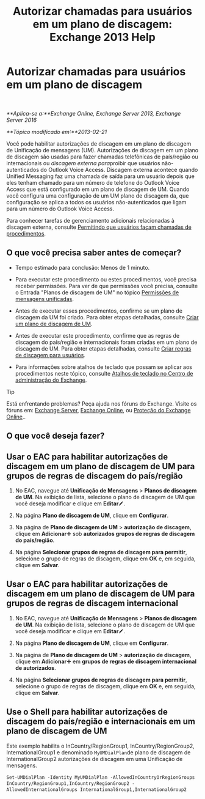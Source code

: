 ﻿---
title: 'Autorizar chamadas para usuários em um plano de discagem: Exchange 2013 Help'
TOCTitle: Autorizar chamadas para usuários em um plano de discagem
ms:assetid: 7c7fd0c4-4001-408e-b352-c49bac9f78cc
ms:mtpsurl: https://technet.microsoft.com/pt-br/library/Bb691175(v=EXCHG.150)
ms:contentKeyID: 51407887
ms.date: 05/22/2018
mtps_version: v=EXCHG.150
ms.translationtype: MT
---

# Autorizar chamadas para usuários em um plano de discagem

 

_**Aplica-se a:**Exchange Online, Exchange Server 2013, Exchange Server 2016_

_**Tópico modificado em:**2013-02-21_

Você pode habilitar autorizações de discagem em um plano de discagem de Unificação de mensagens (UM). Autorizações de discagem em um plano de discagem são usadas para fazer chamadas telefônicas de país/região ou internacionais ou *discagem externa para*proibir que usuários não-autenticados do Outlook Voice Access. Discagem externa acontece quando Unified Messaging faz uma chamada de saída para um usuário depois que eles tenham chamado para um número de telefone do Outlook Voice Access que está configurado em um plano de discagem de UM. Quando você configura uma configuração de um UM plano de discagem da, que configuração se aplica a todos os usuários não-autenticados que ligam para um número do Outlook Voice Access.

Para conhecer tarefas de gerenciamento adicionais relacionadas à discagem externa, consulte [Permitindo que usuários façam chamadas de procedimentos](allowing-users-to-make-calls-procedures-exchange-2013-help.md).

## O que você precisa saber antes de começar?

  - Tempo estimado para conclusão: Menos de 1 minuto.

  - Para executar este procedimento ou estes procedimentos, você precisa receber permissões. Para ver de que permissões você precisa, consulte o Entrada "Planos de discagem de UM" no tópico [Permissões de mensagens unificadas](unified-messaging-permissions-exchange-2013-help.md).

  - Antes de executar esses procedimentos, confirme se um plano de discagem da UM foi criado. Para obter etapas detalhadas, consulte [Criar um plano de discagem de UM](create-a-um-dial-plan-exchange-2013-help.md).

  - Antes de executar este procedimento, confirme que as regras de discagem do país/região e internacionais foram criadas em um plano de discagem de UM. Para obter etapas detalhadas, consulte [Criar regras de discagem para usuários](create-dialing-rules-for-users-exchange-2013-help.md).

  - Para informações sobre atalhos de teclado que possam se aplicar aos procedimentos neste tópico, consulte [Atalhos de teclado no Centro de administração do Exchange](keyboard-shortcuts-in-the-exchange-admin-center-exchange-online-protection-help.md).


> [!TIP]
> Está enfrentando problemas? Peça ajuda nos fóruns do Exchange. Visite os fóruns em: <A href="https://go.microsoft.com/fwlink/p/?linkid=60612">Exchange Server</A>, <A href="https://go.microsoft.com/fwlink/p/?linkid=267542">Exchange Online</A>, ou <A href="https://go.microsoft.com/fwlink/p/?linkid=285351">Proteção do Exchange Online</A>..



## O que você deseja fazer?

## Usar o EAC para habilitar autorizações de discagem em um plano de discagem de UM para grupos de regras de discagem do país/região

1.  No EAC, navegue até **Unificação de Mensagens** \> **Planos de discagem de UM**. Na exibição de lista, selecione o plano de discagem de UM que você deseja modificar e clique em **Editar**![Ícone de edição](images/JJ218640.6f53ccb2-1f13-4c02-bea0-30690e6ea71d(EXCHG.150).gif "Ícone de edição").

2.  Na página **Plano de discagem de UM**, clique em **Configurar**.

3.  Na página de **Plano de discagem de UM** \> **autorização de discagem**, clique em **Adicionar**![Ícone Adicionar](images/JJ218640.c1e75329-d6d7-4073-a27d-498590bbb558(EXCHG.150).gif "Ícone Adicionar") sob **autorizados grupos de regras de discagem do país/região**.

4.  Na página **Selecionar grupos de regras de discagem para permitir**, selecione o grupo de regras de discagem, clique em **OK** e, em seguida, clique em **Salvar**.

## Usar o EAC para habilitar autorizações de discagem em um plano de discagem de UM para grupos de regras de discagem internacional

1.  No EAC, navegue até **Unificação de Mensagens** \> **Planos de discagem de UM**. Na exibição de lista, selecione o plano de discagem de UM que você deseja modificar e clique em **Editar**![Ícone de edição](images/JJ218640.6f53ccb2-1f13-4c02-bea0-30690e6ea71d(EXCHG.150).gif "Ícone de edição").

2.  Na página **Plano de discagem de UM**, clique em **Configurar**.

3.  Na página de **Plano de discagem de UM** \> **autorização de discagem**, clique em **Adicionar**![Ícone Adicionar](images/JJ218640.c1e75329-d6d7-4073-a27d-498590bbb558(EXCHG.150).gif "Ícone Adicionar") em **grupos de regras de discagem internacional de autorizados**.

4.  Na página **Selecionar grupos de regras de discagem para permitir**, selecione o grupo de regras de discagem, clique em **OK** e, em seguida, clique em **Salvar**.

## Use o Shell para habilitar autorizações de discagem do país/região e internacionais em um plano de discagem de UM

Este exemplo habilita o InCountry/RegionGroup1, InCountry/RegionGroup2, InternationalGroup1 e denominado `MyUMDialPlan`de plano de discagem de InternationalGroup2 autorizações de discagem em uma Unificação de mensagens.

    Set-UMDialPlan -Identity MyUMDialPlan -AllowedInCountryOrRegionGroups InCountry/RegionGroup1,InCountry/RegionGroup2 -AllowedInternationalGroups InternationalGroup1,InternationalGroup2

